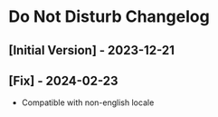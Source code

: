 # Do Not Disturb Changelog

## [Initial Version] - 2023-12-21

## [Fix] - 2024-02-23
- Compatible with non-english locale